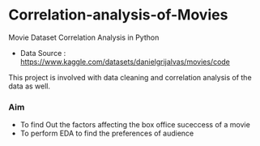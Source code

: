 # Correlation-analysis-of-Movies
Movie Dataset Correlation Analysis in Python

* Data Source : https://www.kaggle.com/datasets/danielgrijalvas/movies/code

This project is involved with data cleaning and correlation analysis of the data as well. 
### Aim
  * To find Out the factors affecting the box office suceccess of a movie
  * To perform EDA to find the preferences of audience 
